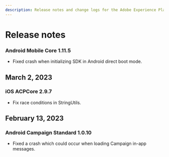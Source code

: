 ```yaml
---
description: Release notes and change logs for the Adobe Experience Platform Mobile SDKs.
---
```


# Release notes

### Android Mobile Core 1.11.5

* Fixed crash when initializing SDK in Android direct boot mode. 

## March 2, 2023

### iOS ACPCore 2.9.7

* Fix race conditions in StringUtils.

## February 13, 2023

### Android Campaign Standard 1.0.10

* Fixed a crash which could occur when loading Campaign in-app messages.
